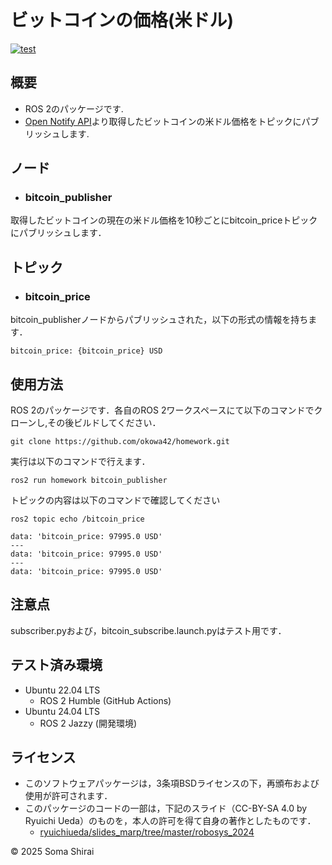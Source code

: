 # ビットコインの価格(米ドル)
[![test](https://github.com/okowa42/homework/actions/workflows/test.yml/badge.svg)](https://github.com/okowa42/homework/actions/workflows/test.yml)

## 概要
- ROS 2のパッケージです.
- [Open Notify API](https://api.coingecko.com/api/v3/simple/price?ids=bitcoin&vs_currencies=usd)より取得したビットコインの米ドル価格をトピックにパブリッシュします.

## ノード
- ### bitcoin_publisher
取得したビットコインの現在の米ドル価格を10秒ごとにbitcoin_priceトピックにパブリッシュします．

## トピック
- ### bitcoin_price
bitcoin_publisherノードからパブリッシュされた，以下の形式の情報を持ちます．
```
bitcoin_price: {bitcoin_price} USD
```


## 使用方法
ROS 2のパッケージです．各自のROS 2ワークスペースにて以下のコマンドでクローンし,その後ビルドしてください．
```
git clone https://github.com/okowa42/homework.git
```
実行は以下のコマンドで行えます．
```
ros2 run homework bitcoin_publisher
```
トピックの内容は以下のコマンドで確認してください
```
ros2 topic echo /bitcoin_price 
```
```
data: 'bitcoin_price: 97995.0 USD'
---
data: 'bitcoin_price: 97995.0 USD'
---
data: 'bitcoin_price: 97995.0 USD'
```

## 注意点
subscriber.pyおよび，bitcoin_subscribe.launch.pyはテスト用です．

## テスト済み環境
- Ubuntu 22.04 LTS
  - ROS 2 Humble (GitHub Actions)
- Ubuntu 24.04 LTS
  - ROS 2 Jazzy (開発環境)

## ライセンス
- このソフトウェアパッケージは，3条項BSDライセンスの下，再頒布および使用が許可されます．
- このパッケージのコードの一部は，下記のスライド（CC-BY-SA 4.0 by Ryuichi Ueda）のものを，本人の許可を得て自身の著作としたものです．
    - [ryuichiueda/slides_marp/tree/master/robosys_2024](https://github.com/ryuichiueda/slides_marp/tree/master/robosys2024)

© 2025 Soma Shirai 
